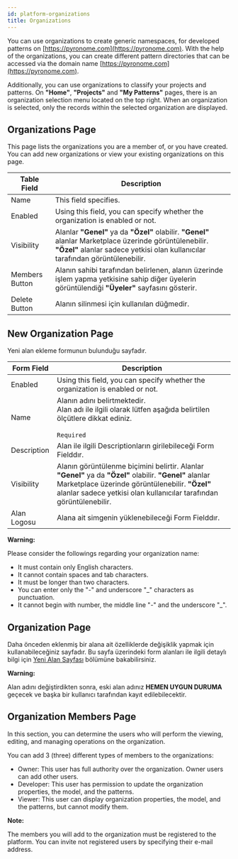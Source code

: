 ```yaml
---
id: platform-organizations
title: Organizations
---
```


<a id="aHeaderMenuAnchor" data-header-menu="Docs"></a>

You can use organizations to create generic namespaces, for developed patterns on [https://pyronome.com](https://pyronome.com). With the help of the organizations, you can create different pattern directories that can be accessed via the domain name [https://pyronome.com](https://pyronome.com).

Additionally, you can use organizations to classify your projects and patterns. On **"Home"**, **"Projects"** and **"My Patterns"** pages, there is an organization selection menu located on the top right. When an organization is selected, only the records within the selected organization are displayed.

## Organizations Page
This page lists the organizations you are a member of, or you have created. You can add new organizations or view your existing organizations on this page.

| Table Field | Description |
| ------ | ------ |
| Name | This field specifies. |
| Enabled | Using this field, you can specify whether the organization is enabled or not. |
| Visibility | Alanlar **"Genel"** ya da **"Özel"** olabilir. **"Genel"** alanlar Marketplace üzerinde görüntülenebilir. **"Özel"** alanlar sadece yetkisi olan kullanıcılar tarafından görüntülenebilir. |
| <i class="fas fa-users"></i> Members Button | Alanın sahibi tarafından belirlenen, alanın üzerinde işlem yapma yetkisine sahip diğer üyelerin görüntülendiği **"Üyeler"** sayfasını gösterir. |
| <i class="fas fa-trash-alt"></i> Delete Button | Alanın silinmesi için kullanılan düğmedir. |

## New Organization Page
Yeni alan ekleme formunun bulunduğu sayfadır.

| Form Field | Description |
| ------ | ------ |
| Enabled | Using this field, you can specify whether the organization is enabled or not. |
| Name | Alanın adını belirtmektedir.<br><i class="fas fa-exclamation-triangle"></i> Alan adı ile ilgili olarak lütfen aşağıda belirtilen ölçütlere dikkat ediniz.<br><br>`Required` |
| Description | Alan ile ilgili Descriptionların girilebileceği Form Fielddır. |
| Visibility | Alanın görüntülenme biçimini belirtir. Alanlar **"Genel"** ya da **"Özel"** olabilir. **"Genel"** alanlar Marketplace üzerinde görüntülenebilir. **"Özel"** alanlar sadece yetkisi olan kullanıcılar tarafından görüntülenebilir. |
| Alan Logosu | Alana ait simgenin yüklenebileceği Form Fielddır. |

<div class="panelize-infobox infobox-warning">
    <p>
        <strong><i class="fas fa-exclamation-triangle"></i> Warning:</strong>
    </p>
    <p>Please consider the followings regarding your organization name:
    <ul>
        <li>It must contain only English characters.</li>
        <li>It cannot contain spaces and tab characters.</li>
        <li>It must be longer than two characters.</li>
        <li>You can enter only the "-" and underscore "_" characters as punctuation.</li>
        <li>It cannot begin with number, the middle line "-" and the underscore "_".</li>
    </ul></p>
</div>

## Organization Page
Daha önceden eklenmiş bir alana ait özelliklerde değişiklik yapmak için kullanabileceğiniz sayfadır. Bu sayfa üzerindeki form alanları ile ilgili detaylı bilgi için [Yeni Alan Sayfası](#yeni-alan-sayfası) bölümüne bakabilirsiniz.

<div class="panelize-infobox infobox-warning">
    <p>
        <strong><i class="fas fa-exclamation-triangle"></i> Warning:</strong>
    </p>
    <p>
        Alan adını değiştirdikten sonra, eski alan adınız <strong>HEMEN UYGUN DURUMA</strong> geçecek ve başka bir kullanıcı tarafından kayıt edilebilecektir.
    </p>
</div>

## Organization Members Page
In this section, you can determine the users who will perform the viewing, editing, and managing operations on the organization.

You can add 3 (three) different types of members to the organizations:
- Owner: This user has full authority over the organization. Owner users can add other users.
- Developer: This user has permission to update the organization properties, the model, and the patterns.
- Viewer: This user can display organization properties, the model, and the patterns, but cannot modify them.

<div class="panelize-infobox infobox-info">
    <p>
        <strong><i class="fas fa-info-circle"></i> Note:</strong>
    </p>
    <p>The members you will add to the organization must be registered to the platform. You can invite not registered users by specifying their e-mail address.</p>
</div>